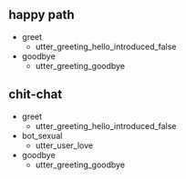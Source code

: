 ## happy path
* greet
  - utter_greeting_hello_introduced_false
* goodbye
  - utter_greeting_goodbye

## chit-chat
* greet
  - utter_greeting_hello_introduced_false
* bot_sexual
  - utter_user_love
* goodbye
  - utter_greeting_goodbye
